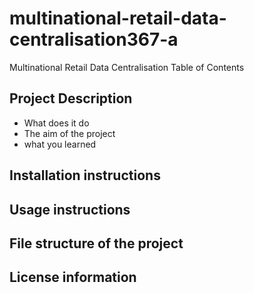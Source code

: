# multinational-retail-data-centralisation367-a
Multinational Retail Data Centralisation 
Table of Contents 
## Project Description 
- What does it do 
- The aim of the project
- what you learned 
## Installation instructions
## Usage instructions
## File structure of the project
## License information
